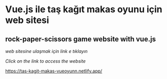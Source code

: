 # Vue.js ile taş kağıt makas oyunu için web sitesi

## rock-paper-scissors game website with vue.js

*web sitesine ulaşmak için link e tıklayın*

*Click on the link to access the website*

https://tas-kagit-makas-vueoyunn.netlify.app/

